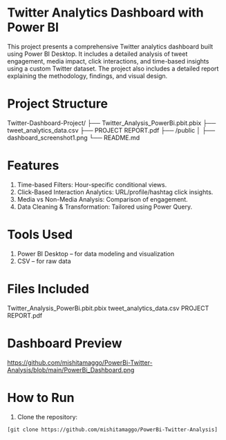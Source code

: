 # Twitter Analytics Dashboard with Power BI

This project presents a comprehensive Twitter analytics dashboard built using Power BI Desktop. It includes a detailed analysis of tweet engagement, media impact, click interactions, and time-based insights using a custom Twitter dataset. The project also includes a detailed report explaining the methodology, findings, and visual design.

# Project Structure

Twitter-Dashboard-Project/
├── Twitter_Analysis_PowerBi.pbit.pbix
├── tweet_analytics_data.csv
├── PROJECT REPORT.pdf
├── /public
│ ├── dashboard_screenshot1.png
└── README.md

# Features

1. Time-based Filters: Hour-specific conditional views.
2. Click-Based Interaction Analytics: URL/profile/hashtag click insights.
3. Media vs Non-Media Analysis: Comparison of engagement.
4. Data Cleaning & Transformation: Tailored using Power Query.

# Tools Used

1. Power BI Desktop – for data modeling and visualization
2. CSV – for raw data

# Files Included

Twitter_Analysis_PowerBi.pbit.pbix
tweet_analytics_data.csv
PROJECT REPORT.pdf

# Dashboard Preview

https://github.com/mishitamaggo/PowerBi-Twitter-Analysis/blob/main/PowerBi_Dashboard.png

# How to Run

1. Clone the repository:

```bash
[git clone https://github.com/mishitamaggo/PowerBi-Twitter-Analysis]
